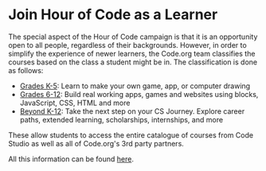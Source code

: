 # Join Hour of Code as a Learner

The special aspect of the Hour of Code campaign is that it is an opportunity open to all people, regardless of their backgrounds. However, in order to simplify the experience of newer learners, the Code.org team classifies the courses based on the class a student might be in. The classification is done as follows:

* [Grades K-5](https://code.org/student/elementary): Learn to make your own game, app, or computer drawing
* [Grades 6-12](https://code.org/student/middle-high): Build real working apps, games and websites using blocks, JavaScript, CSS, HTML and more
* [Beyond K-12](https://code.org/beyond): Take the next step on your CS Journey. Explore career paths, extended learning, scholarships, internships, and more

These allow students to access the entire catalogue of courses from Code Studio as well as all of Code.org's 3rd party partners.

All this information can be found [here](https://studio.code.org/courses).
